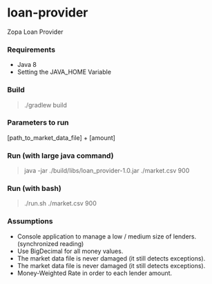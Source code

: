 # loan-provider
Zopa Loan Provider

### Requirements
* Java 8
* Setting the JAVA_HOME Variable

### Build
>  ./gradlew build

### Parameters to run

[path_to_market_data_file] + [amount]

### Run (with large java command)
>  java -jar ./build/libs/loan_provider-1.0.jar ./market.csv 900

### Run (with bash)
>  ./run.sh ./market.csv 900

### Assumptions

* Console application to manage a low / medium size of lenders. (synchronized reading)
* Use BigDecimal for all money values.
* The market data file is never damaged (it still detects exceptions).
* The market data file is never damaged (it still detects exceptions).
* Money-Weighted Rate in order to each lender amount.